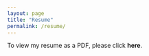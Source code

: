 ```yaml
---
layout: page
title: "Resume"
permalink: /resume/
---
```


To view my resume as a PDF, please click **here**.
